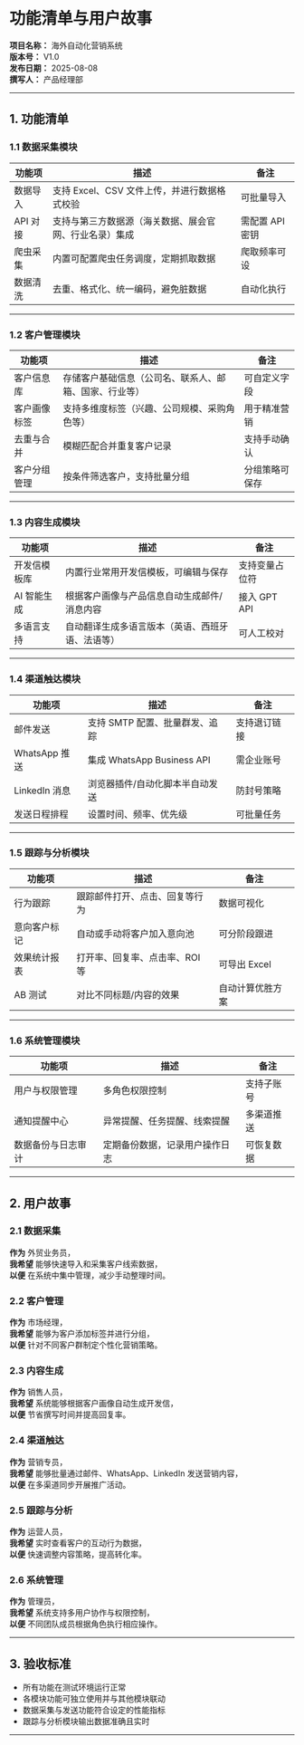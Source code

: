 # 功能清单与用户故事
**项目名称：** 海外自动化营销系统  
**版本号：** V1.0  
**发布日期：** 2025-08-08  
**撰写人：** 产品经理部  

---

## 1. 功能清单

### 1.1 数据采集模块
| 功能项   | 描述                                                   | 备注            |
| -------- | ------------------------------------------------------ | --------------- |
| 数据导入 | 支持 Excel、CSV 文件上传，并进行数据格式校验           | 可批量导入      |
| API 对接 | 支持与第三方数据源（海关数据、展会官网、行业名录）集成 | 需配置 API 密钥 |
| 爬虫采集 | 内置可配置爬虫任务调度，定期抓取数据                   | 爬取频率可设    |
| 数据清洗 | 去重、格式化、统一编码，避免脏数据                     | 自动化执行      |

---

### 1.2 客户管理模块
| 功能项       | 描述                                                   | 备注           |
| ------------ | ------------------------------------------------------ | -------------- |
| 客户信息库   | 存储客户基础信息（公司名、联系人、邮箱、国家、行业等） | 可自定义字段   |
| 客户画像标签 | 支持多维度标签（兴趣、公司规模、采购角色等）           | 用于精准营销   |
| 去重与合并   | 模糊匹配合并重复客户记录                               | 支持手动确认   |
| 客户分组管理 | 按条件筛选客户，支持批量分组                           | 分组策略可保存 |

---

### 1.3 内容生成模块
| 功能项       | 描述                                             | 备注           |
| ------------ | ------------------------------------------------ | -------------- |
| 开发信模板库 | 内置行业常用开发信模板，可编辑与保存             | 支持变量占位符 |
| AI 智能生成  | 根据客户画像与产品信息自动生成邮件/消息内容      | 接入 GPT API   |
| 多语言支持   | 自动翻译生成多语言版本（英语、西班牙语、法语等） | 可人工校对     |

---

### 1.4 渠道触达模块
| 功能项        | 描述                            | 备注         |
| ------------- | ------------------------------- | ------------ |
| 邮件发送      | 支持 SMTP 配置、批量群发、追踪  | 支持退订链接 |
| WhatsApp 推送 | 集成 WhatsApp Business API      | 需企业账号   |
| LinkedIn 消息 | 浏览器插件/自动化脚本半自动发送 | 防封号策略   |
| 发送日程排程  | 设置时间、频率、优先级          | 可批量任务   |

---

### 1.5 跟踪与分析模块
| 功能项       | 描述                           | 备注             |
| ------------ | ------------------------------ | ---------------- |
| 行为跟踪     | 跟踪邮件打开、点击、回复等行为 | 数据可视化       |
| 意向客户标记 | 自动或手动将客户加入意向池     | 可分阶段跟进     |
| 效果统计报表 | 打开率、回复率、点击率、ROI 等 | 可导出 Excel     |
| AB 测试      | 对比不同标题/内容的效果        | 自动计算优胜方案 |

---

### 1.6 系统管理模块
| 功能项             | 描述                           | 备注       |
| ------------------ | ------------------------------ | ---------- |
| 用户与权限管理     | 多角色权限控制                 | 支持子账号 |
| 通知提醒中心       | 异常提醒、任务提醒、线索提醒   | 多渠道推送 |
| 数据备份与日志审计 | 定期备份数据，记录用户操作日志 | 可恢复数据 |

---

## 2. 用户故事

### 2.1 数据采集
**作为** 外贸业务员，  
**我希望** 能够快速导入和采集客户线索数据，  
**以便** 在系统中集中管理，减少手动整理时间。

### 2.2 客户管理
**作为** 市场经理，  
**我希望** 能够为客户添加标签并进行分组，  
**以便** 针对不同客户群制定个性化营销策略。

### 2.3 内容生成
**作为** 销售人员，  
**我希望** 系统能够根据客户画像自动生成开发信，  
**以便** 节省撰写时间并提高回复率。

### 2.4 渠道触达
**作为** 营销专员，  
**我希望** 能够批量通过邮件、WhatsApp、LinkedIn 发送营销内容，  
**以便** 在多渠道同步开展推广活动。

### 2.5 跟踪与分析
**作为** 运营人员，  
**我希望** 实时查看客户的互动行为数据，  
**以便** 快速调整内容策略，提高转化率。

### 2.6 系统管理
**作为** 管理员，  
**我希望** 系统支持多用户协作与权限控制，  
**以便** 不同团队成员根据角色执行相应操作。

---

## 3. 验收标准
- 所有功能在测试环境运行正常
- 各模块功能可独立使用并与其他模块联动
- 数据采集与发送功能符合设定的性能指标
- 跟踪与分析模块输出数据准确且实时

---